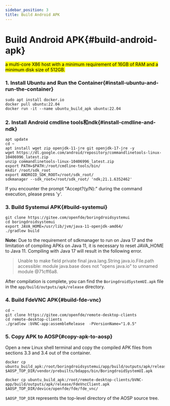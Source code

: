 ```yaml
---
sidebar_position: 3
title: Build Android APK
---
```


# Build Android APK{#build-android-apk}

<mark>a multi-core X86 host with a minimum requirement of 16GB of RAM and a minimum disk size of 512GB.
</mark>

### 1. Install Ubuntu and Run the Container{#install-ubuntu-and-run-the-container}

```
sudo apt install docker.io
docker pull ubuntu:22.04
docker run -it --name ubuntu_build_apk ubuntu:22.04
```

### 2. Install Android cmdline tools和ndk{#install-cmdline-and-ndk}

```
apt update
cd ~
apt install wget zip openjdk-11-jre git openjdk-17-jre -y
wget https://dl.google.com/android/repository/commandlinetools-linux-10406996_latest.zip
unzip commandlinetools-linux-10406996_latest.zip
export PATH=$PATH:/root/cmdline-tools/bin/
mkdir /root/sdk_root
export ANDROID_SDK_ROOT=/root/sdk_root/
sdkmanager --sdk_root=/root/sdk_root/ 'ndk;21.1.6352462'
```

If you encounter the prompt "Accept?(y/N):" during the command execution, please press 'y'.

### 3. Build Systemui APK{#build-systemui}

```
git clone https://gitee.com/openfde/boringdroidsystemui
cd boringdroidsystemui
export JAVA_HOME=/usr/lib/jvm/java-11-openjdk-amd64/
./gradlew build
```

**Note:** Due to the requirement of sdkmanager to run on Java 17 and the limitation of compiling APKs on Java 11, it is necessary to reset JAVA_HOME to Java 11. Compiling with Java 17 will result in the following error.

> Unable to make field private final java.lang.String java.io.File.path accessible: module java.base does not "opens java.io" to unnamed module @71cff6a8.

After compilation is complete, you can find the `BoringdroidSystemUI.apk` file in the `app/build/outputs/apk/release` directory.

### 4. Build FdeVNC APK{#build-fde-vnc}

```
cd ~
git clone https://gitee.com/openfde/remote-desktop-clients 
cd remote-desktop-clients
./gradlew :bVNC-app:assembleRelease  -PVersionName="1.0.5"
```

###  5. Copy APK to AOSP{#copy-apk-to-aosp}

Open a new Linux shell terminal and copy the compiled APK files from sections 3.3 and 3.4 out of the container.

```
docker cp ubuntu_build_apk:/root/boringdroidsystemui/app/build/outputs/apk/release/BoringdroidSystemUI.apk  $AOSP_TOP_DIR/vendor/prebuilts/bdapps/bin/BoringdroidSystemUI.apk
```

```
docker cp ubuntu_build_apk:/root/remote-desktop-clients/bVNC-app/build/outputs/apk/release/FdeVncClient.apk $AOSP_TOP_DIR/device/openfde/fde/fde_vnc/
```

`$AOSP_TOP_DIR` represents the top-level directory of the AOSP source tree.